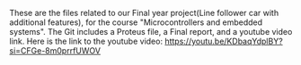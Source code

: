 These are the files related to our Final year project(Line follower car with additional features), for the course "Microcontrollers and embedded systems". The Git includes a Proteus file, a Final report, and a youtube video link.
Here is the link to the youtube video: https://youtu.be/KDbaqYdplBY?si=CFGe-8m0prrfUWOV
